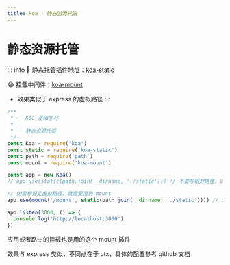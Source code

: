 ```yaml
---
title: koa - 静态资源托管
---
```


# 静态资源托管

::: info
🤩 静态托管插件地址：[koa-static](https://github.com/koajs/static)

😂 挂载中间件：[koa-mount](https://github.com/koajs/mount)

- 效果类似于 express 的虚拟路径
  :::

```js
/**
 *  - Koa 基础学习
 *
 *  - 静态资源托管
 */
const Koa = require('koa')
const static = require('koa-static')
const path = require('path')
const mount = require('koa-mount')

const app = new Koa()
// app.use(static(path.join(__dirname, './static'))) // 不要写相对路径，以免产生意想不到的结果

// 如果想设定虚拟路径，就需要用到 mount
app.use(mount('/mount', static(path.join(__dirname, './static')))) // 这样设定了以后，下次请求就用 /mount/main.css 来请求拿到 main.css 静态资源

app.listen(3000, () => {
  console.log('http://localhost:3000')
})
```

应用或者路由的挂载也是用的这个 mount 插件

效果与 express 类似，不同点在于 ctx，具体的配置参考 github 文档
